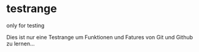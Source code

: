 # testrange
only for testing

Dies ist nur eine Testrange um Funktionen und Fatures von Git und Github zu lernen...

